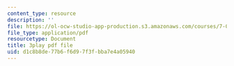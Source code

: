 ```yaml
---
content_type: resource
description: ''
file: https://ol-ocw-studio-app-production.s3.amazonaws.com/courses/7-016-introductory-biology-fall-2018/d1c8b8de77b6f6d97f3fbba7e4a05940_kVu37T6sB_E.pdf
file_type: application/pdf
resourcetype: Document
title: 3play pdf file
uid: d1c8b8de-77b6-f6d9-7f3f-bba7e4a05940
---
```

